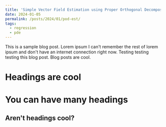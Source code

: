 ```yaml
---
title: 'Simple Vector Field Estimation using Proper Orthogonal Decomposition'
date: 2024-01-05
permalink: /posts/2024/01/pod-est/
tags:
  - regression
  - pde
---
```


This is a sample blog post. Lorem ipsum I can't remember the rest of lorem ipsum and don't have an internet connection right now. Testing testing testing this blog post. Blog posts are cool.

Headings are cool
======

You can have many headings
======

Aren't headings cool?
------
